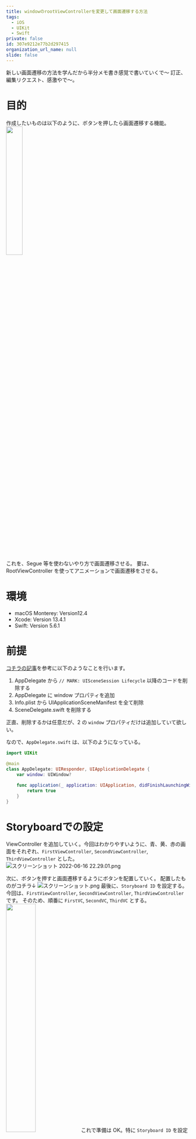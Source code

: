 ```yaml
---
title: windowのrootViewControllerを変更して画面遷移する方法
tags:
  - iOS
  - UIKit
  - Swift
private: false
id: 307e9212e77b2d297415
organization_url_name: null
slide: false
---
```

新しい画面遷移の方法を学んだから半分メモ書き感覚で書いていくで〜
訂正、編集リクエスト、感激やで〜。

# 目的
作成したいものは以下のように、ボタンを押したら画面遷移する機能。
<img width=30% src="https://qiita-image-store.s3.ap-northeast-1.amazonaws.com/0/707293/05a0791c-4e25-03c0-ecab-14589ce5ff05.gif">

これを、Segue 等を使わないやり方で画面遷移させる。
要は、RootViewController を使ってアニメーションで画面遷移をさせる。

# 環境
- macOS Monterey: Version12.4
- Xcode: Version 13.4.1
- Swift: Version 5.6.1

# 前提
[コチラの記事](https://zenn.dev/nkysyuichi/articles/c3c2a6a63e1404)を参考に以下のようなことを行います。
1. AppDelegate から `// MARK: UISceneSession Lifecycle` 以降のコードを削除する
1. AppDelegate に window プロパティを追加
1. Info.plist から UIApplicationSceneManifest を全て削除
1. SceneDelegate.swift を削除する

正直、削除するかは任意だが、2 の `window` プロパティだけは追加していて欲しい。

なので、`AppDelegate.swift` は、以下のようになっている。

```swift:AppDelegate.swift
import UIKit

@main
class AppDelegate: UIResponder, UIApplicationDelegate {
    var window: UIWindow?

    func application(_ application: UIApplication, didFinishLaunchingWithOptions launchOptions: [UIApplication.LaunchOptionsKey: Any]?) -> Bool {
        return true
    }
}

```

# Storyboardでの設定
ViewController を追加していく。今回はわかりやすいように、青、黄、赤の画面をそれぞれ、`FirstViewController`, `SecondViewController`, `ThirdViewController` とした。
![スクリーンショット 2022-06-16 22.29.01.png](https://qiita-image-store.s3.ap-northeast-1.amazonaws.com/0/707293/40647eee-c19f-39d0-dc90-3ec0c51bebc1.png)

次に、ボタンを押すと画面遷移するようにボタンを配置していく。
配置したものがコチラ↓
![スクリーンショット.png](https://qiita-image-store.s3.ap-northeast-1.amazonaws.com/0/707293/8067ec2f-67fe-739c-d439-7896dd09cdad.png)
最後に、`Storyboard ID` を設定する。
今回は、`FirstViewController`, `SecondViewController`, `ThirdViewController` です。
そのため、順番に `FirstVC`, `SecondVC`, `ThirdVC` とする。
<img width = 40% src = "https://qiita-image-store.s3.ap-northeast-1.amazonaws.com/0/707293/faf9cd34-540a-874e-a395-66d4d4f50527.png">
これで準備は OK。特に `Storyboard ID` を設定は忘れないように。

# AppDelegateでの設定

```diff_swift: AppDelegate.swift
import UIKit

@main
class AppDelegate: UIResponder, UIApplicationDelegate {
    var window: UIWindow?
+    let storyboard = UIStoryboard(name: "Main", bundle: nil)

    func application(_ application: UIApplication, didFinishLaunchingWithOptions launchOptions: [UIApplication.LaunchOptionsKey: Any]?) -> Bool {
+        self.window = UIWindow(frame: UIScreen.main.bounds)
+        self.window?.makeKeyAndVisible()
+        let initialViewController = self.storyboard.instantiateViewController(withIdentifier: "FirstVC")
+        self.window?.rootViewController = initialViewController

        return true
    }

+    func switchViewController(identifier: String) {
+        UIView.transition(with: self.window!, duration: 0.5, options: .transitionCrossDissolve, animations: {
+            let oldState: Bool = UIView.areAnimationsEnabled
+            UIView.setAnimationsEnabled(false)
+            self.window?.rootViewController = self.storyboard.instantiateViewController(withIdentifier: identifier)
+            UIView.setAnimationsEnabled(oldState)
+        }, completion: nil)
+    }
}
```

# ViewControllerでの設定
UI パーツとコードを紐付けすると、↓のようになる。
```diff_swift:　FirstViewController
import UIKit

final class FirstViewController: UIViewController {

    override func viewDidLoad() {
        super.viewDidLoad()

        // Do any additional setup after loading the view.
    }

+   @IBAction private func goToSecondVCButton(_ sender: Any) {
+   }

}
```
メソッドの命名はご愛嬌ということで💦。

次に、画面遷移をさせるために、`func goToSecondVCButton` に先ほど作成した `func switchViewController(identifier: String)` を呼ばせる。

そうすると、↓のようになる。
```diff_swift: FirstViewController
import UIKit

final class FirstViewController: UIViewController {

    override func viewDidLoad() {
        super.viewDidLoad()

        // Do any additional setup after loading the view.
    }

    @IBAction private func goToSecondVCButton(_ sender: Any) {
+        guard let appDelegate = UIApplication.shared.delegate as? AppDelegate else { return }
+        appDelegate.switchViewController(identifier: "SecondVC")
    }
}
```
同様のことを `SecondViewController`, `ThirdViewController` にも行う。
```diff_swift: SecondViewController
import UIKit

final class SecondViewController: UIViewController {

    override func viewDidLoad() {
        super.viewDidLoad()

        // Do any additional setup after loading the view.
    }

+    @IBAction private func goToThirdVCButton(_ sender: Any) {
+        guard let appDelegate = UIApplication.shared.delegate as? AppDelegate else { return }
+        appDelegate.switchViewController(identifier: "ThirdVC")
+    }
}
```

```diff_swift: ThirdViewController
import UIKit

final class ThirdViewController: UIViewController {

    override func viewDidLoad() {
        super.viewDidLoad()

        // Do any additional setup after loading the view.
    }

+    @IBAction private func goToFirstVCButton(_ sender: Any) {
+        guard let appDelegate = UIApplication.shared.delegate as? AppDelegate else { return }
+        appDelegate.switchViewController(identifier: "FirstVC")
+    }
}
```
これで、Segue を使わずに RootViewController をアニメーションで画面遷移できた。

# 参考文献

https://en.swiswiswift.com/2019-02-01/

https://qiita.com/tomu28/items/4bb327a8f80c042e41a1
